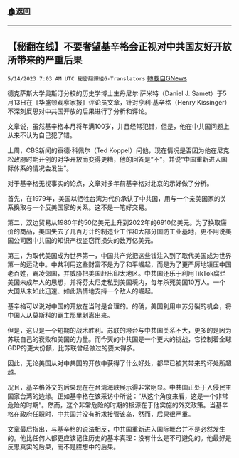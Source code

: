 ###  [:house:返回](README.md)
---


## 【秘翻在线】不要奢望基辛格会正视对中共国友好开放所带来的严重后果
`5/14/2023 7:03 AM UTC 秘密翻譯組G-Translators` [轉載自GNews](https://gnews.org/articles/1299134)

德克萨斯大学奥斯汀分校的历史学博士生丹尼尔·萨米特（Daniel J. Samet）于5月13日在《华盛顿观察家报》评论员文章，针对亨利·基辛格（Henry Kissinger）不深刻反思对中共国开放的后果进行了分析和评论。

文章说，虽然基辛格本月将年满100岁，并且经常犯错，但是，他在中共国问题上从来不认为自己犯了错。

上周，CBS新闻的泰德·科佩尔（Ted Koppel）问他，现在情况是否因为他在尼克松政府时期开创的对华开放而变得更糟，他的回答是“不”，并说“中国重新进入国际体系的情况会发生”。

对于基辛格无视事实的论点，文章对多年前基辛格对北京的示好做了分析。

首先，在1979年，美国以牺牲台湾为代价承认了中共国，用与一个亲美国家的关系换取与一个反美国家的关系。这不是一笔好交易。

第二，双边贸易从1980年的50亿美元上升到2022年的6910亿美元。为了换取廉价的商品，美国失去了几百万计的制造业工作和大部分国防工业基地，更不用说美国公司因中共国的知识产权盗窃而损失的数万亿美元。

第三，为取代美国成为世界第一，中国共产党把这些钱注入到了取代美国成为世界第一的运动中。中共利用这些财富不是为了和平崛起，而是为了更严厉地镇压中国老百姓，霸凌邻国，并威胁把美国赶出印太地区。中共国还乐于利用TikTok腐烂美国未成年人的思想，并将芬太尼走私到美国境内，每年杀死美国10万人。一个大国从未如此迅速、如此热情地支持一个敌人的崛起。

基辛格可以说对中国的开放在当时是合理的。的确，美国利用中苏分裂的机会，将中国人从莫斯科的霸主那里剥离出来。

但是，这只是一个短期的战术胜利。苏联的垮台与中共国关系不大，更多的是因为苏联自己的衰败和美国的力量。而今天的中共国是一个更大的挑战，它控制着全球GDP的更大份额，比苏联曾经做过的要大得多。

因此，无论美国从对中共国的开放中获得了什么好处，都早已被其带来的坏处所超越。

况且，基辛格外交的后果现在在台湾海峡展示得非常明显。中共国正处于入侵民主国家台湾的边缘。正如基辛格在该采访中所说：“从这个角度来看，这是一个非常危险的时期”。然而，这个非常危险的时期的根源在于他实施的外交政策。当基辛格在政府任职时，中共国并没有祈求接管该岛，然而，后果很严重。

文章最后指出，与基辛格的说法相反，中共国重新进入国际舞台并不是必然发生的。他比任何人都更应该记住历史的基本真理：没有什么是不可避免的。他最好是反思真实的后果，而不是臆想中的后果。
